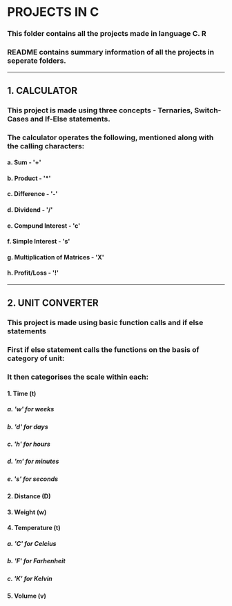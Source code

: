 # PROJECTS IN C
### This folder contains all the projects made in language C. R
### README contains summary information of all the projects in seperate folders.

_____________________________________ 

## 1. CALCULATOR

### This project is made using three concepts - Ternaries, Switch-Cases and If-Else statements.
### The calculator operates the following, mentioned along with the calling characters:

#### a. Sum - '+'
#### b. Product - '*'
#### c. Difference - '-'
#### d. Dividend - '/'
#### e. Compund Interest - 'c'
#### f. Simple Interest - 's'
#### g. Multiplication of Matrices - 'X'
#### h. Profit/Loss - '!'

_____________________________________ 

## 2. UNIT CONVERTER

### This project is made using basic function calls and if else statements
### First if else statement calls the functions on the basis of category of unit:
### It then categorises the scale within each:
 
  #### 1. Time (t)
   ##### a. 'w' for weeks 
   ##### b. 'd' for days 
   ##### c. 'h' for hours
   ##### d. 'm' for minutes
   ##### e. 's' for seconds
  #### 2. Distance (D)
  #### 3. Weight (w)
  #### 4. Temperature (t)
   ##### a. 'C' for Celcius
   ##### b. 'F' for Farhenheit
   ##### c. 'K' for Kelvin
  #### 5. Volume (v)




